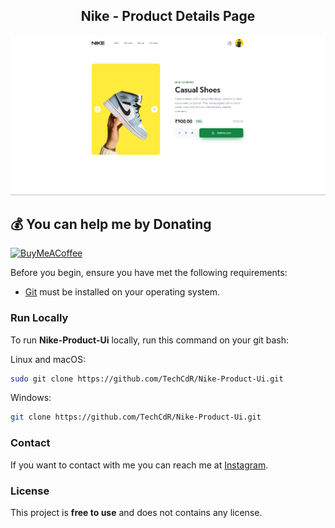  <h2 align="center">Nike - Product Details Page</h2>
 
<img src="Screenshort nike.png">


  ## 💰 You can help me by Donating
  [![BuyMeACoffee](https://img.shields.io/badge/Buy%20Me%20a%20Coffee-ffdd00?style=for-the-badge&logo=buy-me-a-coffee&logoColor=black)](
  https://www.buymeacoffee.com/techcoder) 


 
 Before you begin, ensure you have met the following requirements:

* [Git](https://git-scm.com/downloads "Download Git") must be installed on your operating system.

### Run Locally

To run **Nike-Product-Ui** locally, run this command on your git bash:

Linux and macOS:

```bash
sudo git clone https://github.com/TechCdR/Nike-Product-Ui.git
```

Windows:

```bash
git clone https://github.com/TechCdR/Nike-Product-Ui.git
```

### Contact

If you want to contact with me you can reach me at [Instagram](https://www.instagram.com/techcoder__/).

### License

This project is **free to use** and does not contains any license.
